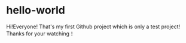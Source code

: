 # hello-world
Hi!Everyone!
That's my first Github project which is only a test project!
Thanks for your watching！
